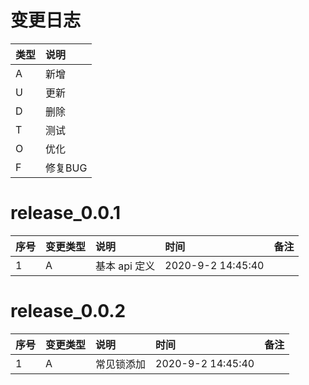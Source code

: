 # 变更日志

| 类型 | 说明 |
|:----|:----|
| A | 新增 |
| U | 更新 |
| D | 删除 |
| T | 测试 |
| O | 优化 |
| F | 修复BUG |

# release_0.0.1

| 序号 | 变更类型 | 说明 | 时间 | 备注 |
|:---|:---|:---|:---|:--|
| 1 | A | 基本 api 定义 | 2020-9-2 14:45:40 | |

# release_0.0.2

| 序号 | 变更类型 | 说明 | 时间 | 备注 |
|:---|:---|:---|:---|:--|
| 1 | A | 常见锁添加 | 2020-9-2 14:45:40 | |